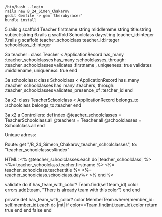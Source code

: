 

    /bin/bash --login
    rails new B_24_Simen_Chakarov
    gedit Gemfile -> gem 'therubyracer'
    bundle install

5.rails g scaffold Teacher firstname:string middlename:string title:string subject:string 6.rails g scaffold Schoolclass day:string teacher_id:integer 7.rails g scaffold teacher_schoolclass teacher_id:integer schoolclass_id:integer

За teacher : class Teacher < ApplicationRecord has_many :teacher_schoolclasses has_many :schoolclasses, through: :teacher_schoolclasses validates :firstname , uniqueness: true validates :middlename, uniqueness: true end

За schoolclass: class Schoolclass < ApplicationRecord has_many :teacher_schoolclasses has_many :teachers, through: :teacher_schoolclasses validates_presence_of :teacher_id end

За х2: class TeacherSchoolclass < ApplicationRecord belongs_to :schoolclass belongs_to :teacher end

За x2 в Controllers: def index @teacher_schoolclasses = TeacherSchoolclass.all @teachers = Teacher.all @schoolclasses = Schoolclass.all end

Unique adress:

Route: get "/B_24_Simeon_Chakarov_teacher_schoolclasses", to: "teacher_schoolclasses#index"

HTML: <% @teacher_schoolclasses.each do |teacher_schoolclass| %> <%= teacher_schoolclass.teacher.firstname %> <%= teacher_schoolclass.teacher.title %> <%= teacher_schoolclass.schoolclass.day%> <% end %>

validate do if has_team_with_color? Team.find(self.team_id).color errors.add(:team, "There is already team with this color") end end

private def has_team_with_color? color MemberTeam.where(member_id: self.member_id).each do |mt| if color==Team.find(mt.team_id).color return true end end false end

